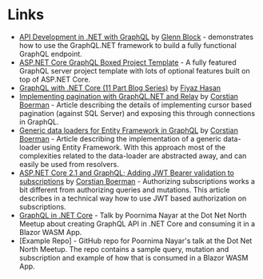 # Links

* [API Development in .NET with GraphQL](https://www.lynda.com/NET-tutorials/API-Development-NET-GraphQL/664823-2.html) by [Glenn Block](https://twitter.com/gblock) - demonstrates how to use the GraphQL.NET framework to build a fully functional GraphQL endpoint.
* [ASP.NET Core GraphQL Boxed Project Template](https://github.com/Dotnet-Boxed/Templates/blob/master/Docs/GraphQL.md) - A fully featured GraphQL server project template with lots of optional features built on top of ASP.NET Core.
* [GraphQL with .NET Core (11 Part Blog Series)](https://fiyazhasan.me/tag/graphql/) by [Fiyaz Hasan](https://github.com/fiyazbinhasan)
* [Implementing pagination with GraphQL.NET and Relay](http://corstianboerman.com/2019-03-08/implementing-pagination-with-graphql-net-and-relay.html) by [Corstian Boerman](https://twitter.com/corstianboerman) - Article describing the details of implementing cursor based pagination (against SQL Server) and exposing this through connections in GraphQL.
* [Generic data loaders for Entity Framework in GraphQL](http://corstianboerman.com/posts/2019-02-12/generic-data-loaders-for-entity-framework-in-graphql.html) by [Corstian Boerman](https://twitter.com/corstianboerman) - Article describing the implementation of a generic data-loader using Entity Framework. With this approach most of the complexities related to the data-loader are abstracted away, and can easily be used from resolvers.
* [ASP.NET Core 2.1 and GraphQL; Adding JWT Bearer validation to subscriptions](http://corstianboerman.com/posts/2018-09-10/asp-net-core-2-1-and-graphql-adding-jwt-bearer-validation-to-subscriptions.html) by [Corstian Boerman](https://twitter.com/corstianboerman) - Authorizing subscriptions works a bit different from authorizing queries and mutations. This article describes in a technical way how to use JWT based authorization on subscriptions.
* [GraphQL in .NET Core](https://www.youtube.com/watch?v=M6L20FMtbsA) - Talk by Poornima Nayar at the Dot Net North Meetup about creating GraphQL API in .NET Core and consuming it in a Blazor WASM App.
* [Example Repo] - GitHub repo for Poornima Nayar's talk at the Dot Net North Meetup. The repo contains a sample query, mutation and subscription and example of how that is consumed in a Blazor WASM App.
